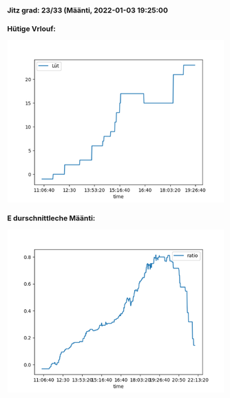 ### Jitz grad: 23/33 (Määnti, 2022-01-03 19:25:00

### Hütige Vrlouf:
![Graph](Today.png)

### E durschnittleche Määnti:
![Graph](Määnti.png)